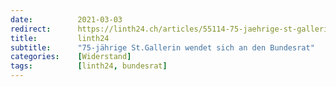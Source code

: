 ```yaml
---
date:          2021-03-03
redirect:      https://linth24.ch/articles/55114-75-jaehrige-st-gallerin-wendet-sich-an-den-bundesrat
title:         linth24
subtitle:      "75-jährige St.Gallerin wendet sich an den Bundesrat"
categories:    [Widerstand]
tags:          [linth24, bundesrat]
---
```

